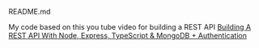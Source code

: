 README.md

My code based on this you tube video for building a REST API
[Building A REST API With Node, Express, TypeScript & MongoDB + Authentication](
https://youtu.be/b8ZUb_Okxro?feature=shared)
